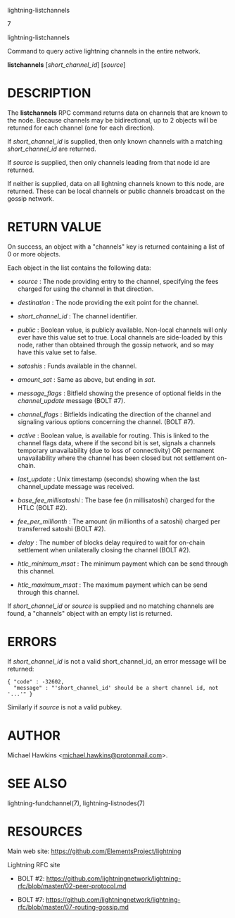 lightning-listchannels

7

lightning-listchannels

Command to query active lightning channels in the entire network.

**listchannels** \[*short\_channel\_id*\] \[*source*\]

DESCRIPTION
===========

The **listchannels** RPC command returns data on channels that are known
to the node. Because channels may be bidirectional, up to 2 objects will
be returned for each channel (one for each direction).

If *short\_channel\_id* is supplied, then only known channels with a
matching *short\_channel\_id* are returned.

If *source* is supplied, then only channels leading from that node id
are returned.

If neither is supplied, data on all lightning channels known to this
node, are returned. These can be local channels or public channels
broadcast on the gossip network.

RETURN VALUE
============

On success, an object with a "channels" key is returned containing a
list of 0 or more objects.

Each object in the list contains the following data:

-   *source* : The node providing entry to the channel, specifying the
    fees charged for using the channel in that direction.

-   *destination* : The node providing the exit point for the channel.

-   *short\_channel\_id* : The channel identifier.

-   *public* : Boolean value, is publicly available. Non-local channels
    will only ever have this value set to true. Local channels are
    side-loaded by this node, rather than obtained through the gossip
    network, and so may have this value set to false.

-   *satoshis* : Funds available in the channel.

-   *amount\_sat* : Same as above, but ending in *sat*.

-   *message\_flags* : Bitfield showing the presence of optional fields
    in the *channel\_update* message (BOLT \#7).

-   *channel\_flags* : Bitfields indicating the direction of the channel
    and signaling various options concerning the channel. (BOLT \#7).

-   *active* : Boolean value, is available for routing. This is linked
    to the channel flags data, where if the second bit is set, signals a
    channels temporary unavailability (due to loss of connectivity) OR
    permanent unavailability where the channel has been closed but not
    settlement on-chain.

-   *last\_update* : Unix timestamp (seconds) showing when the last
    channel\_update message was received.

-   *base\_fee\_millisatoshi* : The base fee (in millisatoshi) charged
    for the HTLC (BOLT \#2).

-   *fee\_per\_millionth* : The amount (in millionths of a satoshi)
    charged per transferred satoshi (BOLT \#2).

-   *delay* : The number of blocks delay required to wait for on-chain
    settlement when unilaterally closing the channel (BOLT \#2).

-   *htlc\_minimum\_msat* : The minimum payment which can be send
    through this channel.

-   *htlc\_maximum\_msat* : The maximum payment which can be send
    through this channel.

If *short\_channel\_id* or *source* is supplied and no matching channels
are found, a "channels" object with an empty list is returned.

ERRORS
======

If *short\_channel\_id* is not a valid short\_channel\_id, an error
message will be returned:

    { "code" : -32602,
      "message" : "'short_channel_id' should be a short channel id, not '...'" }

Similarly if *source* is not a valid pubkey.

AUTHOR
======

Michael Hawkins &lt;<michael.hawkins@protonmail.com>&gt;.

SEE ALSO
========

lightning-fundchannel(7), lightning-listnodes(7)

RESOURCES
=========

Main web site: <https://github.com/ElementsProject/lightning>

Lightning RFC site

-   BOLT \#2:
    <https://github.com/lightningnetwork/lightning-rfc/blob/master/02-peer-protocol.md>

-   BOLT \#7:
    <https://github.com/lightningnetwork/lightning-rfc/blob/master/07-routing-gossip.md>
